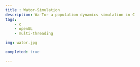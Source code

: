 ```yaml
---
title : Wator-Simulation
description: Wa-Tor a population dynamics simulation in C
tags:
    - c
    - openGL
    - multi-threading

img: wator.jpg

completed: true

---
```


